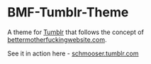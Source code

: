 # BMF-Tumblr-Theme

A theme for [Tumblr] that follows the concept of [bettermotherfuckingwebsite.com].

See it in action here - [schmooser.tumblr.com]

[bettermotherfuckingwebsite.com]: http://bettermotherfuckingwebsite.com
[Tumblr]: http://tumblr.com
[schmooser.tumblr.com]: http://schmooser.tumblr.com
